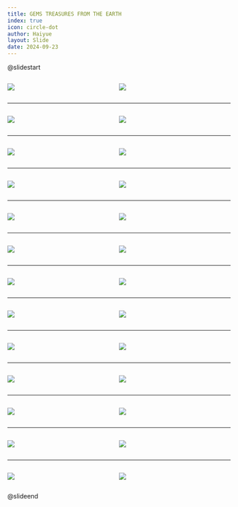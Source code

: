 ```yaml
---
title: GEMS TREASURES FROM THE EARTH
index: true
icon: circle-dot
author: Haiyue
layout: Slide
date: 2024-09-23
---
```

 
@slidestart

<div style="display:flex">
<div style="flex:1">

![](https://raw.githubusercontent.com/yclord/reading/refs/heads/master/english/Level-S/GEMS%20TREASURES%20FROM%20THE%20EARTH/001.webp)
</div>
<div style="flex:1">

![](https://raw.githubusercontent.com/yclord/reading/refs/heads/master/english/Level-S/GEMS%20TREASURES%20FROM%20THE%20EARTH/002.webp)
</div>
</div>

---

<div style="display:flex">
<div style="flex:1">

![](https://raw.githubusercontent.com/yclord/reading/refs/heads/master/english/Level-S/GEMS%20TREASURES%20FROM%20THE%20EARTH/003.webp)
</div>
<div style="flex:1">

![](https://raw.githubusercontent.com/yclord/reading/refs/heads/master/english/Level-S/GEMS%20TREASURES%20FROM%20THE%20EARTH/004.webp)
</div>
</div>

---

<div style="display:flex">
<div style="flex:1">

![](https://raw.githubusercontent.com/yclord/reading/refs/heads/master/english/Level-S/GEMS%20TREASURES%20FROM%20THE%20EARTH/005.webp)
</div>
<div style="flex:1">

![](https://raw.githubusercontent.com/yclord/reading/refs/heads/master/english/Level-S/GEMS%20TREASURES%20FROM%20THE%20EARTH/006.webp)
</div>
</div>

---

<div style="display:flex">
<div style="flex:1">

![](https://raw.githubusercontent.com/yclord/reading/refs/heads/master/english/Level-S/GEMS%20TREASURES%20FROM%20THE%20EARTH/007.webp)
</div>
<div style="flex:1">

![](https://raw.githubusercontent.com/yclord/reading/refs/heads/master/english/Level-S/GEMS%20TREASURES%20FROM%20THE%20EARTH/008.webp)
</div>
</div>

---

<div style="display:flex">
<div style="flex:1">

![](https://raw.githubusercontent.com/yclord/reading/refs/heads/master/english/Level-S/GEMS%20TREASURES%20FROM%20THE%20EARTH/009.webp)
</div>
<div style="flex:1">

![](https://raw.githubusercontent.com/yclord/reading/refs/heads/master/english/Level-S/GEMS%20TREASURES%20FROM%20THE%20EARTH/010.webp)
</div>
</div>

---

<div style="display:flex">
<div style="flex:1">

![](https://raw.githubusercontent.com/yclord/reading/refs/heads/master/english/Level-S/GEMS%20TREASURES%20FROM%20THE%20EARTH/011.webp)
</div>
<div style="flex:1">

![](https://raw.githubusercontent.com/yclord/reading/refs/heads/master/english/Level-S/GEMS%20TREASURES%20FROM%20THE%20EARTH/012.webp)
</div>
</div>

---

<div style="display:flex">
<div style="flex:1">

![](https://raw.githubusercontent.com/yclord/reading/refs/heads/master/english/Level-S/GEMS%20TREASURES%20FROM%20THE%20EARTH/013.webp)
</div>
<div style="flex:1">

![](https://raw.githubusercontent.com/yclord/reading/refs/heads/master/english/Level-S/GEMS%20TREASURES%20FROM%20THE%20EARTH/014.webp)
</div>
</div>

---

<div style="display:flex">
<div style="flex:1">

![](https://raw.githubusercontent.com/yclord/reading/refs/heads/master/english/Level-S/GEMS%20TREASURES%20FROM%20THE%20EARTH/015.webp)
</div>
<div style="flex:1">

![](https://raw.githubusercontent.com/yclord/reading/refs/heads/master/english/Level-S/GEMS%20TREASURES%20FROM%20THE%20EARTH/016.webp)
</div>
</div>

---

<div style="display:flex">
<div style="flex:1">

![](https://raw.githubusercontent.com/yclord/reading/refs/heads/master/english/Level-S/GEMS%20TREASURES%20FROM%20THE%20EARTH/017.webp)
</div>
<div style="flex:1">

![](https://raw.githubusercontent.com/yclord/reading/refs/heads/master/english/Level-S/GEMS%20TREASURES%20FROM%20THE%20EARTH/018.webp)
</div>
</div>

---

<div style="display:flex">
<div style="flex:1">

![](https://raw.githubusercontent.com/yclord/reading/refs/heads/master/english/Level-S/GEMS%20TREASURES%20FROM%20THE%20EARTH/019.webp)
</div>
<div style="flex:1">

![](https://raw.githubusercontent.com/yclord/reading/refs/heads/master/english/Level-S/GEMS%20TREASURES%20FROM%20THE%20EARTH/020.webp)
</div>
</div>

---

<div style="display:flex">
<div style="flex:1">

![](https://raw.githubusercontent.com/yclord/reading/refs/heads/master/english/Level-S/GEMS%20TREASURES%20FROM%20THE%20EARTH/021.webp)
</div>
<div style="flex:1">

![](https://raw.githubusercontent.com/yclord/reading/refs/heads/master/english/Level-S/GEMS%20TREASURES%20FROM%20THE%20EARTH/022.webp)
</div>
</div>

---

<div style="display:flex">
<div style="flex:1">

![](https://raw.githubusercontent.com/yclord/reading/refs/heads/master/english/Level-S/GEMS%20TREASURES%20FROM%20THE%20EARTH/023.webp)
</div>
<div style="flex:1">

![](https://raw.githubusercontent.com/yclord/reading/refs/heads/master/english/Level-S/GEMS%20TREASURES%20FROM%20THE%20EARTH/024.webp)
</div>
</div>

---

<div style="display:flex">
<div style="flex:1">

![](https://raw.githubusercontent.com/yclord/reading/refs/heads/master/english/Level-S/GEMS%20TREASURES%20FROM%20THE%20EARTH/025.webp)
</div>
<div style="flex:1">

![](https://raw.githubusercontent.com/yclord/reading/refs/heads/master/english/Level-S/GEMS%20TREASURES%20FROM%20THE%20EARTH/026.webp)
</div>
</div>

@slideend